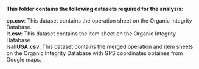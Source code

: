
**This folder contains the following datasets required for the analysis:**



**op.csv**: This dataset contains the operation sheet on the Organic Integrity Database. </br>
**It.csv**: This dataset contains the item sheet on the Organic Integrity Database.  </br>
**lsallUSA.csv**: This dataset contains the merged operation and item sheets on the Organic Integrity Database with GPS coordinates obtaines from Google maps. 


